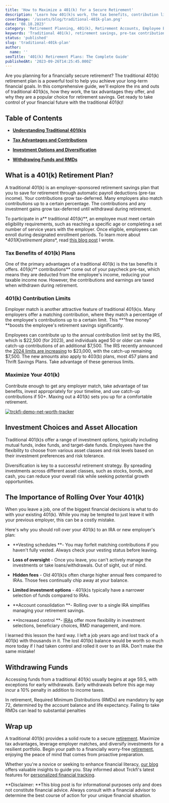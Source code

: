 ```yaml
---
title: 'How to Maximize a 401(k) for a Secure Retirement'
description: 'Learn how 401(k)s work, the tax benefits, contribution limits, investment options, when you can withdraw funds, and how to optimize a 401(k) for retirement.'
coverImage: '/assets/blog/traditional-401k-plan.png'
date: '08.18.2023'
category: 'Retirement Planning, 401(k), Retirement Accounts, Employee Benefits'
keywords: 'Traditional 401(k), retirement savings, pre-tax contributions, employer match, tax-deferred growth, retirement planning, retirement accounts, financial future'
status: 'published'
slug: 'traditional-401k-plan'
author:
  name: ''
seoTitle: '401(k) Retirement Plans: The Complete Guide'
publishedAt: '2023-09-26T14:25:45.000Z'
---
```


Are you planning for a financially secure retirement? The traditional 401(k) retirement plan is a powerful tool to help you achieve your long-term financial goals. In this comprehensive guide, we'll explore the ins and outs of traditional 401(k)s, how they work, the tax advantages they offer, and why they are a popular choice for retirement savings. Get ready to take control of your financial future with the traditional 401(k)!

## Table of Contents

- [**Understanding Traditional 401(k)s**](#understanding-401)

- [**Tax Advantages and Contributions**](#tax-advatannges)

- [**Investment Options and Diversification**](#investing-diversification)

- [**Withdrawing Funds and RMDs**](#withdrawing-funds)

## **What is a 401(k) Retirement Plan?**

A traditional 401(k) is an employer-sponsored retirement savings plan that you to save for retirement through automatic payroll deductions (pre-tax income). Your contributions grow tax-deferred. Many employers also match contributions up to a certain percentage. The contributions and any investment gains grow tax-deferred until withdrawal during retirement.

To participate in a\*\* traditional 401(k)\*\*, an employee must meet certain eligibility requirements, such as reaching a specific age or completing a set number of service years with the employer. Once eligible, employees can enroll during designated enrollment periods. To learn more about \**401(K)retirement plans*\*, read [this blog post](/blog/smart-401k-retirement-guide) I wrote.

### **Tax Benefits of 401(k) Plans**

One of the primary advantages of a traditional 401(k) is the tax benefits it offers. 401(k)\*\* contributions\*\* come out of your paycheck pre-tax, which means they are deducted from the employee's income, reducing your taxable income now. However, the contributions and earnings are taxed when withdrawn during retirement.

### **401(k) Contribution Limits**

Employer match is another attractive feature of traditional 401(k)s. Many employers offer a matching contribution, where they match a percentage of the employee's contributions up to a certain limit. This \*\*"free money" \*\*boosts the employee's retirement savings significantly.

Employees can contribute up to the annual contribution limit set by the IRS, which is $22,500 (for 2023), and individuals aged 50 or older can make catch-up contributions of an additional $7,500. The IRS recently announced the [2024 limits are increasing](https://finance.yahoo.com/personal-finance/401k-contribution-limits-175430718.html) to $23,000, with the catch-up remaining $7,500. The new amounts also apply to 403(b) plans, most 457 plans and Thrift Savings Plans. Take advantage of these generous limits.

### **Maximize Your 401(k)**

Contribute enough to get any employer match, take advantage of tax benefits, invest appropriately for your timeline, and use catch-up contributions if 50+. Maxing out a 401(k) sets you up for a comfortable retirement.

[![trckfi-demo-net-worth-tracker](/images/home--1--A3Mz.jpg)](/pricing)

## **Investment Choices and Asset Allocation**

Traditional 401(k)s offer a range of investment options, typically including mutual funds, index funds, and target-date funds. Employees have the flexibility to choose from various asset classes and risk levels based on their investment preferences and risk tolerance.

Diversification is key to a successful retirement strategy. By spreading investments across different asset classes, such as stocks, bonds, and cash, you can reduce your overall risk while seeking potential growth opportunities.

## **The Importance of Rolling Over Your 401(k)**

When you leave a job, one of the biggest financial decisions is what to do with your existing 401(k). While you may be tempted to just leave it with your previous employer, this can be a costly mistake.

Here's why you should roll over your 401(k) to an IRA or new employer's plan:

- \*\*Vesting schedules \*\*- You may forfeit matching contributions if you haven't fully vested. Always check your vesting status before leaving.

- **Loss of oversight** \- Once you leave, you can't actively manage the investments or take loans/withdrawals. Out of sight, out of mind.

- **Hidden fees** \- Old 401(k)s often charge higher annual fees compared to IRAs. Those fees continually chip away at your balance.

- **Limited investment options** \- 401(k)s typically have a narrower selection of funds compared to IRAs.

- \*\*Account consolidation \*\*- Rolling over to a single IRA simplifies managing your retirement savings.

- \*\*Increased control \*\*- [IRAs](/blog/types-of-iras) offer more flexibility in investment selections, beneficiary choices, RMD management, and more.

I learned this lesson the hard way. I left a job years ago and lost track of a 401(k) with thousands in it. The lost 401(k) balance would be worth so much more today if I had taken control and rolled it over to an IRA. Don't make the same mistake!

## **Withdrawing Funds**

Accessing funds from a traditional 401(k) usually begins at age 59.5, with exceptions for early withdrawals. Early withdrawals before this age may incur a 10% penalty in addition to income taxes.

In retirement, Required Minimum Distributions (RMDs) are mandatory by age 72, determined by the account balance and life expectancy. Failing to take RMDs can lead to substantial penalties

## Wrap up

A traditional 401(k) provides a solid route to a secure [retirement](/blog/smart-401k-retirement-guide). Maximize tax advantages, leverage employer matches, and diversify investments for a resilient portfolio. Begin your path to a financially worry-free [retirement](/blog/iras-401ks-retirement-planning), enjoying the peace of mind that comes from proactive preparation.

Whether you're a novice or seeking to enhance financial literacy, [our blog ](/blog)offers valuable insights to guide you. Stay informed about Trckfi's latest features for [personalized financial tracking](/pricing).

\*\*Disclaimer: \*\*This blog post is for informational purposes only and does not constitute financial advice. Always consult with a financial advisor to determine the best course of action for your unique financial situation.

